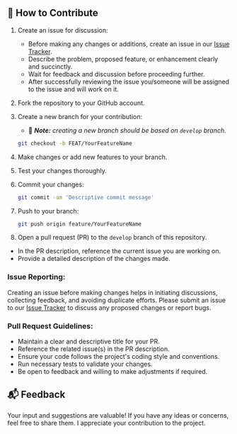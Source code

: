 ## :blue_book: How to Contribute

1. Create an issue for discussion:
   - Before making any changes or additions, create an issue in our [Issue Tracker](https://github.com/yvesaur/recome/issues).
   - Describe the problem, proposed feature, or enhancement clearly and succinctly.
   - Wait for feedback and discussion before proceeding further.
   - After successfully reviewing the issue you/someone will be assigned to the issue and will work on it.

2. Fork the repository to your GitHub account.
3. Create a new branch for your contribution:
    - :triangular_flag_on_post: ***Note:** creating a new branch should be based on `develop` branch.*
   ```bash
   git checkout -b FEAT/YourFeatureName  
   ```
5. Make changes or add new features to your branch.
6. Test your changes thoroughly.
7. Commit your changes:

    ```bash
    git commit -am 'Descriptive commit message'
    ```

8. Push to your branch:

    ```bash
    git push origin feature/YourFeatureName
    ```

9. Open a pull request (PR) to the `develop` branch of this repository.
 - In the PR description, reference the current issue you are working on.
 - Provide a detailed description of the changes made.

### Issue Reporting:
Creating an issue before making changes helps in initiating discussions, collecting feedback, and avoiding duplicate efforts. Please submit an issue to our [Issue Tracker](https://github.com/yvesaur/recome/issues) to discuss any proposed changes or report bugs.

### Pull Request Guidelines:
 - Maintain a clear and descriptive title for your PR.
 - Reference the related issue(s) in the PR description.
 - Ensure your code follows the project's coding style and conventions.
 - Run necessary tests to validate your changes.
 - Be open to feedback and willing to make adjustments if required.

## :mailbox_with_mail: Feedback
Your input and suggestions are valuable! If you have any ideas or concerns, feel free to share them. I appreciate your contribution to the project.
